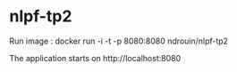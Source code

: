 # nlpf-tp2

Run image : docker run -i -t -p 8080:8080 ndrouin/nlpf-tp2

The application starts on http://localhost:8080
